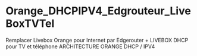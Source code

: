 # Orange_DHCPIPV4_Edgrouteur_LiveBoxTVTel
Remplacer Livebox Orange pour Internet par  Edgerouter + LIVEBOX DHCP pour TV et téléphone ARCHITECTURE ORANGE DHCP / IPV4 
